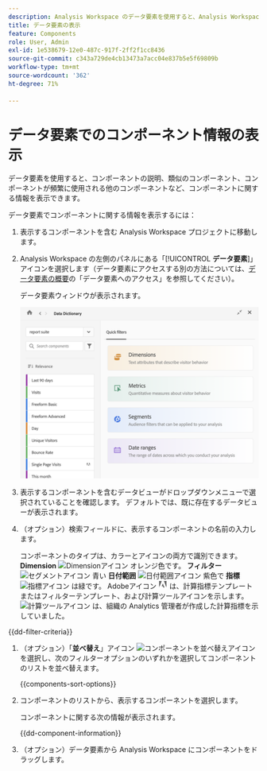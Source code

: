 ```yaml
---
description: Analysis Workspace のデータ要素を使用すると、Analysis Workspace の様々なコンポーネント（使用目的、承認済み、重複など）をカタログ化して追跡できます。
title: データ要素の表示
feature: Components
role: User, Admin
exl-id: 1e538679-12e0-487c-917f-2ff2f1cc8436
source-git-commit: c343a729de4cb13473a7acc04e837b5e5f69809b
workflow-type: tm+mt
source-wordcount: '362'
ht-degree: 71%

---
```


# データ要素でのコンポーネント情報の表示

データ要素を使用すると、コンポーネントの説明、類似のコンポーネント、コンポーネントが頻繁に使用される他のコンポーネントなど、コンポーネントに関する情報を表示できます。

データ要素でコンポーネントに関する情報を表示するには：

1. 表示するコンポーネントを含む Analysis Workspace プロジェクトに移動します。

1. Analysis Workspace の左側のパネルにある「[!UICONTROL **データ要素**]」アイコンを選択します（データ要素にアクセスする別の方法については、[データ要素の概要](/help/components/data-dictionary/data-dictionary-overview.md)の「データ要素へのアクセス」を参照してください）。

   データ要素ウィンドウが表示されます。

   ![Dimension、指標、セグメントおよび日付範囲のクイックフィルターを表示するデータ辞書ウィンドウ](assets/data-dictionary.png)

   <!--double-check this screenshot. I mocked the admin view up a bit to get rid of the Dictionary health tab.-->

1. 表示するコンポーネントを含むデータビューがドロップダウンメニューで選択されていることを確認します。 デフォルトでは、既に存在するデータビューが表示されます。

1. （オプション）検索フィールドに、表示するコンポーネントの名前の入力します。

   コンポーネントのタイプは、カラーとアイコンの両方で識別できます。**Dimension** ![Dimensionアイコン](https://spectrum.adobe.com/static/icons/workflow_18/Smock_Data_18_N.svg) オレンジ色です。 **フィルター** ![セグメントアイコン](https://spectrum.adobe.com/static/icons/workflow_18/Smock_Segmentation_18_N.svg) 青い **日付範囲** ![日付範囲アイコン](https://spectrum.adobe.com/static/icons/workflow_18/Smock_Calendar_18_N.svg) 紫色で **指標** ![指標アイコン](https://spectrum.adobe.com/static/icons/workflow_18/Smock_Event_18_N.svg) は緑です。 Adobeアイコン ![Adobeアイコン](assets/default-calc-metric-icon.png) は、計算指標テンプレートまたはフィルターテンプレート、および計算ツールアイコンを示します。 ![計算ツールアイコン](https://spectrum.adobe.com/static/icons/workflow_18/Smock_Calculator_18_N.svg) は、組織の Analytics 管理者が作成した計算指標を示していました。

{{dd-filter-criteria}}

1. （オプション）「**並べ替え**」アイコン ![コンポーネントを並べ替えアイコン](https://spectrum.adobe.com/static/icons/workflow_18/Smock_SortOrderDown_18_N.svg) を選択し、次のフィルターオプションのいずれかを選択してコンポーネントのリストを並べ替えます。

   {{components-sort-options}}

1. コンポーネントのリストから、表示するコンポーネントを選択します。

   コンポーネントに関する次の情報が表示されます。

   {{dd-component-information}}

1. （オプション）データ要素から Analysis Workspace にコンポーネントをドラッグします。

